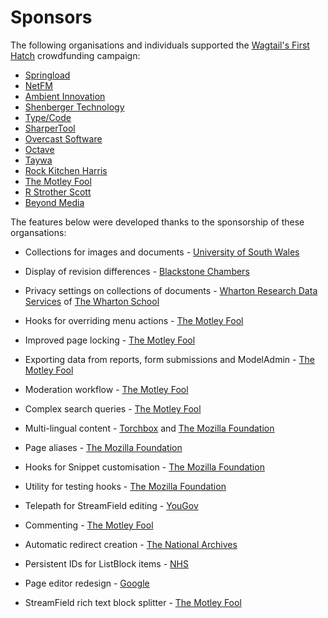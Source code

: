 # Sponsors

The following organisations and individuals supported the [Wagtail's First Hatch](https://www.kickstarter.com/projects/noripyt/wagtails-first-hatch) crowdfunding campaign:

-   [Springload](https://springload.nz/)
-   [NetFM](https://netfm.org/)
-   [Ambient Innovation](https://ambient-innovation.com/)
-   [Shenberger Technology](http://shenbergertech.com/)
-   [Type/Code](https://typecode.com/)
-   [SharperTool](https://sharpertool.com/)
-   [Overcast Software](https://www.overcast.io/)
-   [Octave](https://octave.nz/)
-   [Taywa](https://www.taywa.ch/)
-   [Rock Kitchen Harris](https://www.rkh.co.uk/)
-   [The Motley Fool](https://www.fool.com/)
-   [R Strother Scott](https://twitter.com/rstrotherscott)
-   [Beyond Media](https://www.beyond.works/)

The features below were developed thanks to the sponsorship of these organsations:

-   Collections for images and documents - [University of South Wales](https://www.southwales.ac.uk/)

-   Display of revision differences - [Blackstone Chambers](https://www.blackstonechambers.com/)

-   Privacy settings on collections of documents - [Wharton Research Data Services](https://www.WhartonWRDS.com/) of [The Wharton School](https://www.wharton.upenn.edu)

-   Hooks for overriding menu actions - [The Motley Fool](https://www.fool.com/)

-   Improved page locking - [The Motley Fool](https://www.fool.com/)

-   Exporting data from reports, form submissions and ModelAdmin - [The Motley Fool](https://www.fool.com/)

-   Moderation workflow - [The Motley Fool](https://www.fool.com/)

-   Complex search queries - [The Motley Fool](https://www.fool.com/)

-   Multi-lingual content - [Torchbox](https://torchbox.com/wagtail-cms/) and [The Mozilla Foundation](https://foundation.mozilla.org/en/)

-   Page aliases - [The Mozilla Foundation](https://foundation.mozilla.org/en/)

-   Hooks for Snippet customisation - [The Mozilla Foundation](https://foundation.mozilla.org/en/)

-   Utility for testing hooks - [The Mozilla Foundation](https://foundation.mozilla.org/en/)

-   Telepath for StreamField editing - [YouGov](https://yougov.co.uk/)

-   Commenting - [The Motley Fool](https://www.fool.com/)

-   Automatic redirect creation - [The National Archives](https://www.nationalarchives.gov.uk)

-   Persistent IDs for ListBlock items - [NHS](https://www.nhs.uk/)

-   Page editor redesign - [Google](http://google.com/)

-   StreamField rich text block splitter - [The Motley Fool](https://www.fool.com/)
